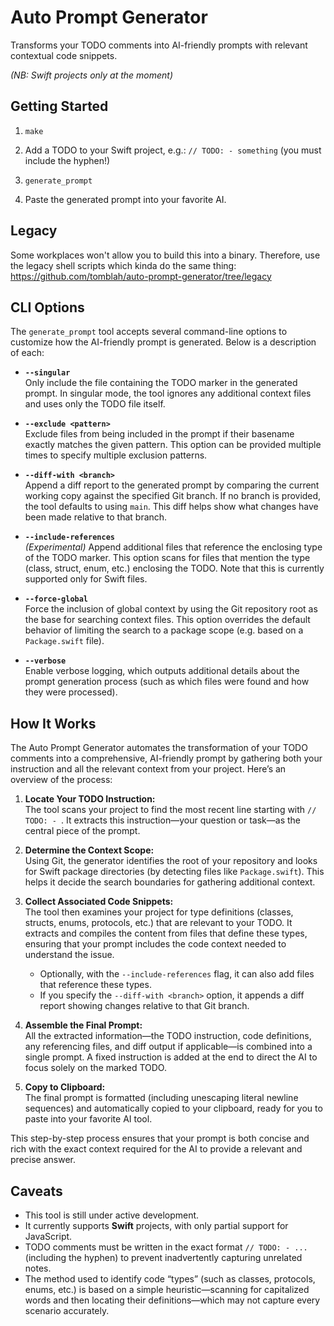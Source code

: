 # Auto Prompt Generator

Transforms your TODO comments into AI-friendly prompts with relevant contextual code snippets.

*(NB: Swift projects only at the moment)*

## Getting Started

1. `make`

2. Add a TODO to your Swift project, e.g.: `// TODO: - something` (you must include the hyphen!)

3. `generate_prompt`

4. Paste the generated prompt into your favorite AI.

## Legacy

Some workplaces won't allow you to build this into a binary. Therefore, use the legacy shell scripts which kinda do the same thing: https://github.com/tomblah/auto-prompt-generator/tree/legacy

## CLI Options

The `generate_prompt` tool accepts several command-line options to customize how the AI-friendly prompt is generated. Below is a description of each:

- **`--singular`**  
  Only include the file containing the TODO marker in the generated prompt. In singular mode, the tool ignores any additional context files and uses only the TODO file itself.

- **`--exclude <pattern>`**  
  Exclude files from being included in the prompt if their basename exactly matches the given pattern. This option can be provided multiple times to specify multiple exclusion patterns.
  
- **`--diff-with <branch>`**  
  Append a diff report to the generated prompt by comparing the current working copy against the specified Git branch. If no branch is provided, the tool defaults to using `main`. This diff helps show what changes have been made relative to that branch.

- **`--include-references`**  
  *(Experimental)* Append additional files that reference the enclosing type of the TODO marker. This option scans for files that mention the type (class, struct, enum, etc.) enclosing the TODO. Note that this is currently supported only for Swift files.
  
- **`--force-global`**  
  Force the inclusion of global context by using the Git repository root as the base for searching context files. This option overrides the default behavior of limiting the search to a package scope (e.g. based on a `Package.swift` file).

- **`--verbose`**  
  Enable verbose logging, which outputs additional details about the prompt generation process (such as which files were found and how they were processed).


## How It Works

The Auto Prompt Generator automates the transformation of your TODO comments into a comprehensive, AI-friendly prompt by gathering both your instruction and all the relevant context from your project. Here’s an overview of the process:

1. **Locate Your TODO Instruction:**  
   The tool scans your project to find the most recent line starting with `// TODO: - `. It extracts this instruction—your question or task—as the central piece of the prompt.

2. **Determine the Context Scope:**  
   Using Git, the generator identifies the root of your repository and looks for Swift package directories (by detecting files like `Package.swift`). This helps it decide the search boundaries for gathering additional context.

3. **Collect Associated Code Snippets:**  
   The tool then examines your project for type definitions (classes, structs, enums, protocols, etc.) that are relevant to your TODO. It extracts and compiles the content from files that define these types, ensuring that your prompt includes the code context needed to understand the issue.  
   - Optionally, with the `--include-references` flag, it can also add files that reference these types.
   - If you specify the `--diff-with <branch>` option, it appends a diff report showing changes relative to that Git branch.

4. **Assemble the Final Prompt:**  
   All the extracted information—the TODO instruction, code definitions, any referencing files, and diff output if applicable—is combined into a single prompt. A fixed instruction is added at the end to direct the AI to focus solely on the marked TODO.

5. **Copy to Clipboard:**  
   The final prompt is formatted (including unescaping literal newline sequences) and automatically copied to your clipboard, ready for you to paste into your favorite AI tool.

This step-by-step process ensures that your prompt is both concise and rich with the exact context required for the AI to provide a relevant and precise answer.


## Caveats

- This tool is still under active development.
- It currently supports **Swift** projects, with only partial support for JavaScript.
- TODO comments must be written in the exact format `// TODO: - ...` (including the hyphen) to prevent inadvertently capturing unrelated notes.
- The method used to identify code “types” (such as classes, protocols, enums, etc.) is based on a simple heuristic—scanning for capitalized words and then locating their definitions—which may not capture every scenario accurately.

